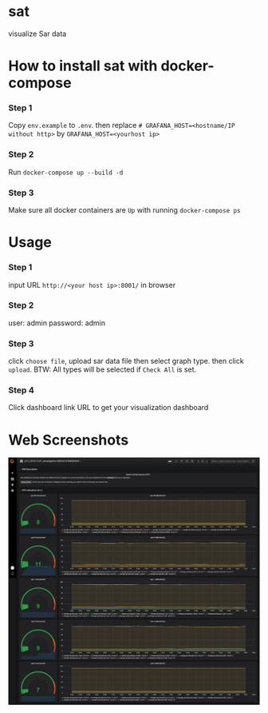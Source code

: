 # sat
visualize Sar data

# How to install sat with docker-compose
### Step 1
Copy `env.example` to `.env`. then replace `# GRAFANA_HOST=<hostname/IP without http>` by `GRAFANA_HOST=<yourhost ip>`
### Step 2
Run `docker-compose up --build -d`
### Step 3
Make sure all docker containers are `Up` with running `docker-compose ps`
  
# Usage
### Step 1
input URL `http://<your host ip>:8001/` in browser
### Step 2
user: admin password: admin
### Step 3
click `choose file`, upload sar data file then select graph type. then click `upload`. BTW: All types will be selected if `Check All` is set.
### Step 4
Click dashboard link URL to get your visualization dashboard 

# Web Screenshots
![wait](https://raw.githubusercontent.com/zwg0106/sat/master/doc/sar-dashboard-screencapture.png)
